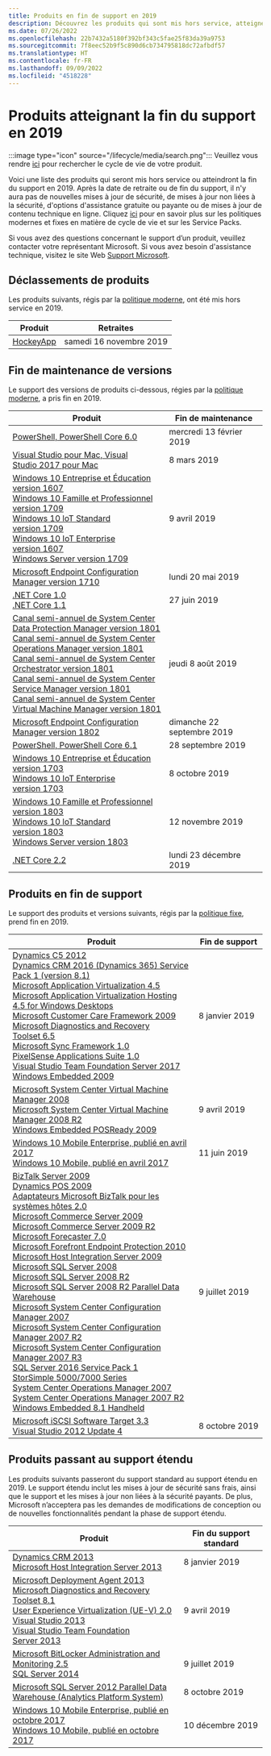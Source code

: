 ```yaml
---
title: Produits en fin de support en 2019
description: Découvrez les produits qui sont mis hors service, atteignent la fin du support ou passent du support standard au support étendu en 2019.
ms.date: 07/26/2022
ms.openlocfilehash: 22b7432a5180f392bf343c5fae25f83da39a9753
ms.sourcegitcommit: 7f8eec52b9f5c890d6cb734795818dc72afbdf57
ms.translationtype: HT
ms.contentlocale: fr-FR
ms.lasthandoff: 09/09/2022
ms.locfileid: "4518228"
---
```

# <a name="products-ending-support-in-2019"></a>Produits atteignant la fin du support en 2019

:::image type="icon" source="/lifecycle/media/search.png":::
Veuillez vous rendre [ici](/lifecycle/products/) pour rechercher le cycle de vie de votre produit.

Voici une liste des produits qui seront mis hors service ou atteindront la fin du support en 2019. Après la date de retraite ou de fin du support, il n'y aura pas de nouvelles mises à jour de sécurité, de mises à jour non liées à la sécurité, d'options d'assistance gratuite ou payante ou de mises à jour de contenu technique en ligne. Cliquez [ici](/lifecycle/overview/product-end-of-support-overview) pour en savoir plus sur les politiques modernes et fixes en matière de cycle de vie et sur les Service Packs.

Si vous avez des questions concernant le support dʼun produit, veuillez contacter votre représentant Microsoft. Si vous avez besoin d'assistance technique, visitez le site Web [Support Microsoft](https://support.microsoft.com/contactus/?ws=support).

## <a name="product-retirements"></a>Déclassements de produits

Les produits suivants, régis par la [politique moderne](/lifecycle/policies/modern), ont été mis hors service en 2019.

| Produit | Retraites |
| --- | --- |
| [HockeyApp](/lifecycle/products/hockeyapp?branch=live)<br> | samedi 16 novembre 2019 |


## <a name="release-end-of-servicing"></a>Fin de maintenance de versions

Le support des versions de produits ci-dessous, régies par la [politique moderne](/lifecycle/policies/modern), a pris fin en 2019.

| Produit | Fin de maintenance |
| --- | --- |
| [PowerShell, PowerShell Core 6.0](/lifecycle/products/powershell?branch=live)<br> | mercredi 13 février 2019 |
| [Visual Studio pour Mac, Visual Studio 2017 pour Mac](/lifecycle/products/visual-studio-for-mac?branch=live)<br> | 8 mars 2019 |
| [Windows 10 Entreprise et Éducation version 1607](/lifecycle/products/windows-10-enterprise-and-education?branch=live)<br>[Windows 10 Famille et Professionnel version 1709](/lifecycle/products/windows-10-home-and-pro?branch=live)<br>[Windows 10 loT Standard version 1709](/lifecycle/products/windows-10-iot-core?branch=live)<br>[Windows 10 IoT Enterprise version 1607](/lifecycle/products/windows-10-iot-enterprise?branch=live)<br>[Windows Server version 1709](/lifecycle/products/windows-server?branch=live)<br> | 9 avril 2019 |
| [Microsoft Endpoint Configuration Manager version 1710](/lifecycle/products/microsoft-endpoint-configuration-manager?branch=live)<br> | lundi 20 mai 2019 |
| [.NET Core 1.0](/lifecycle/products/microsoft-net-and-net-core?branch=live)<br>[.NET Core 1.1](/lifecycle/products/microsoft-net-and-net-core?branch=live)<br> | 27 juin 2019 |
| [Canal semi-annuel de System Center Data Protection Manager version 1801](/lifecycle/products/system-center-data-protection-manager-semi-annual-channel?branch=live)<br>[Canal semi-annuel de System Center Operations Manager version 1801](/lifecycle/products/system-center-operations-manager-semi-annual-channel?branch=live)<br>[Canal semi-annuel de System Center Orchestrator version 1801](/lifecycle/products/system-center-orchestrator-semi-annual-channel?branch=live)<br>[Canal semi-annuel de System Center Service Manager version 1801](/lifecycle/products/system-center-service-manager-semi-annual-channel?branch=live)<br>[Canal semi-annuel de System Center Virtual Machine Manager version 1801](/lifecycle/products/system-center-virtual-machine-manager-semi-annual-channel?branch=live)<br> | jeudi 8 août 2019 |
| [Microsoft Endpoint Configuration Manager version 1802](/lifecycle/products/microsoft-endpoint-configuration-manager?branch=live)<br> | dimanche 22 septembre 2019 |
| [PowerShell, PowerShell Core 6.1](/lifecycle/products/powershell?branch=live)<br> | 28 septembre 2019 |
| [Windows 10 Entreprise et Éducation version 1703](/lifecycle/products/windows-10-enterprise-and-education?branch=live)<br>[Windows 10 IoT Enterprise version 1703](/lifecycle/products/windows-10-iot-enterprise?branch=live)<br> | 8 octobre 2019 |
| [Windows 10 Famille et Professionnel version 1803](/lifecycle/products/windows-10-home-and-pro?branch=live)<br>[Windows 10 loT Standard version 1803](/lifecycle/products/windows-10-iot-core?branch=live)<br>[Windows Server version 1803](/lifecycle/products/windows-server?branch=live)<br> | 12 novembre 2019 |
| [.NET Core 2.2](/lifecycle/products/microsoft-net-and-net-core?branch=live)<br> | lundi 23 décembre 2019 |


## <a name="products-reaching-end-of-support"></a>Produits en fin de support

Le support des produits et versions suivants, régis par la [politique fixe](/lifecycle/policies/fixed), prend fin en 2019.

| Produit | Fin de support |
| --- | --- |
| [Dynamics C5 2012](/lifecycle/products/dynamics-c5-2012?branch=live)<br>[Dynamics CRM 2016 (Dynamics 365) Service Pack 1 (version 8.1)](/lifecycle/products/dynamics-crm-2016-dynamics-365?branch=live)<br>[Microsoft Application Virtualization 4.5](/lifecycle/products/microsoft-application-virtualization-45?branch=live)<br>[Microsoft Application Virtualization Hosting 4.5 for Windows Desktops](/lifecycle/products/microsoft-application-virtualization-hosting-45?branch=live)<br>[Microsoft Customer Care Framework 2009](/lifecycle/products/microsoft-customer-care-framework-2009?branch=live)<br>[Microsoft Diagnostics and Recovery Toolset 6.5](/lifecycle/products/microsoft-diagnostics-and-recovery-toolset-65?branch=live)<br>[Microsoft Sync Framework 1.0](/lifecycle/products/microsoft-sync-framework-10?branch=live)<br>[PixelSense Applications Suite 1.0](/lifecycle/products/pixelsense-applications-suite-10?branch=live)<br>[Visual Studio Team Foundation Server 2017](/lifecycle/products/visual-studio-team-foundation-server-2017?branch=live)<br>[Windows Embedded 2009](/lifecycle/products/windows-embedded-2009?branch=live)<br> | 8 janvier 2019 |
| [Microsoft System Center Virtual Machine Manager 2008](/lifecycle/products/microsoft-system-center-virtual-machine-manager-2008?branch=live)<br>[Microsoft System Center Virtual Machine Manager 2008 R2](/lifecycle/products/microsoft-system-center-virtual-machine-manager-2008-r2?branch=live)<br>[Windows Embedded POSReady 2009](/lifecycle/products/windows-embedded-posready-2009?branch=live)<br> | 9 avril 2019 |
| [Windows 10 Mobile Enterprise, publié en avril 2017](/lifecycle/products/windows-10-mobile-enterprise-released-in-april-2017?branch=live)<br>[Windows 10 Mobile, publié en avril 2017](/lifecycle/products/windows-10-mobile-released-in-april-2017?branch=live)<br> | 11 juin 2019 |
| [BizTalk Server 2009](/lifecycle/products/biztalk-server-2009?branch=live)<br>[Dynamics POS 2009](/lifecycle/products/dynamics-pos-2009?branch=live)<br>[Adaptateurs Microsoft BizTalk pour les systèmes hôtes 2.0](/lifecycle/products/microsoft-biztalk-adapters-for-host-systems-20?branch=live)<br>[Microsoft Commerce Server 2009](/lifecycle/products/microsoft-commerce-server-2009?branch=live)<br>[Microsoft Commerce Server 2009 R2](/lifecycle/products/microsoft-commerce-server-2009-r2?branch=live)<br>[Microsoft Forecaster 7.0](/lifecycle/products/microsoft-forecaster-70?branch=live)<br>[Microsoft Forefront Endpoint Protection 2010](/lifecycle/products/microsoft-forefront-endpoint-protection-2010?branch=live)<br>[Microsoft Host Integration Server 2009](/lifecycle/products/microsoft-host-integration-server-2009?branch=live)<br>[Microsoft SQL Server 2008](/lifecycle/products/microsoft-sql-server-2008?branch=live)<br>[Microsoft SQL Server 2008 R2](/lifecycle/products/microsoft-sql-server-2008-r2?branch=live)<br>[Microsoft SQL Server 2008 R2 Parallel Data Warehouse](/lifecycle/products/microsoft-sql-server-2008-r2-parallel-data-warehouse?branch=live)<br>[Microsoft System Center Configuration Manager 2007](/lifecycle/products/microsoft-system-center-configuration-manager-2007?branch=live)<br>[Microsoft System Center Configuration Manager 2007 R2](/lifecycle/products/microsoft-system-center-configuration-manager-2007-r2?branch=live)<br>[Microsoft System Center Configuration Manager 2007 R3](/lifecycle/products/microsoft-system-center-configuration-manager-2007-r3?branch=live)<br>[SQL Server 2016 Service Pack 1](/lifecycle/products/sql-server-2016?branch=live)<br>[StorSimple 5000/7000 Series](/lifecycle/products/storsimple-50007000-series?branch=live)<br>[System Center Operations Manager 2007](/lifecycle/products/system-center-operations-manager-2007?branch=live)<br>[System Center Operations Manager 2007 R2](/lifecycle/products/system-center-operations-manager-2007-r2?branch=live)<br>[Windows Embedded 8.1 Handheld](/lifecycle/products/windows-embedded-81-handheld?branch=live)<br> | 9 juillet 2019 |
| [Microsoft iSCSI Software Target 3.3](/lifecycle/products/microsoft-iscsi-software-target-33?branch=live)<br>[Visual Studio 2012 Update 4](/lifecycle/products/visual-studio-2012?branch=live)<br> | 8 octobre 2019 |


## <a name="products-moving-to-extended-support"></a>Produits passant au support étendu

Les produits suivants passeront du support standard au support étendu en 2019. Le support étendu inclut les mises à jour de sécurité sans frais, ainsi que le support et les mises à jour non liées à la sécurité payants. De plus, Microsoft nʼacceptera pas les demandes de modifications de conception ou de nouvelles fonctionnalités pendant la phase de support étendu.

| Produit | Fin du support standard |
| --- | --- |
| [Dynamics CRM 2013](/lifecycle/products/dynamics-crm-2013?branch=live)<br>[Microsoft Host Integration Server 2013](/lifecycle/products/microsoft-host-integration-server-2013?branch=live)<br> | 8 janvier 2019 |
| [Microsoft Deployment Agent 2013](/lifecycle/products/microsoft-deployment-agent-2013?branch=live)<br>[Microsoft Diagnostics and Recovery Toolset 8.1](/lifecycle/products/microsoft-diagnostics-and-recovery-toolset-81?branch=live)<br>[User Experience Virtualization (UE-V) 2.0](/lifecycle/products/user-experience-virtualization-uev-20?branch=live)<br>[Visual Studio 2013](/lifecycle/products/visual-studio-2013?branch=live)<br>[Visual Studio Team Foundation Server 2013](/lifecycle/products/visual-studio-team-foundation-server-2013?branch=live)<br> | 9 avril 2019 |
| [Microsoft BitLocker Administration and Monitoring 2.5](/lifecycle/products/microsoft-bitlocker-administration-and-monitoring-25?branch=live)<br>[SQL Server 2014](/lifecycle/products/sql-server-2014?branch=live)<br> | 9 juillet 2019 |
| [Microsoft SQL Server 2012 Parallel Data Warehouse (Analytics Platform System)](/lifecycle/products/microsoft-sql-server-2012-parallel-data-warehouse-analytics-platform-system?branch=live)<br> | 8 octobre 2019 |
| [Windows 10 Mobile Enterprise, publié en octobre 2017](/lifecycle/products/windows-10-mobile-enterprise-released-in-october-2017?branch=live)<br>[Windows 10 Mobile, publié en octobre 2017](/lifecycle/products/windows-10-mobile-released-in-october-2017?branch=live)<br> | 10 décembre 2019 |
